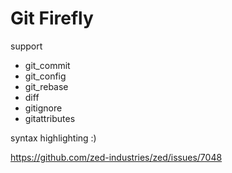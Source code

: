 # Git Firefly

support

- git_commit
- git_config
- git_rebase
- diff
- gitignore
- gitattributes

syntax highlighting :)

https://github.com/zed-industries/zed/issues/7048

